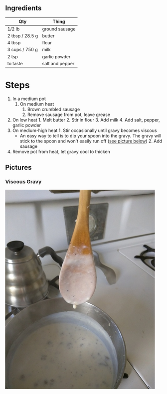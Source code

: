 ## Ingredients
| Qty             | Thing |
| --------------- | ----- |
| 1/2 lb          | ground sausage
| 2 tbsp / 28.5 g | butter
| 4 tbsp          | flour
| 3 cups / 750 g  | milk
| 2 tsp           | garlic powder
| to taste        | salt and pepper 

# Steps
1. In a medium pot
	1. On medium heat
	    1. Brown crumbled sausage
	    2. Remove sausage from pot, leave grease
  1. On low heat
    1. Melt butter
    2. Stir in flour
    3. Add milk
    4. Add salt, pepper, garlic powder
  2. On medium-high heat
    1. Stir occasionally until gravy becomes viscous
      * An easy way to tell is to dip your spoon into the gravy. The gravy will stick to the spoon and won't easily run off ([see picture below](#viscous-gravy))
    2. Add sausage
  3. Remove pot from heat, let gravy cool to thicken

## Pictures
### Viscous Gravy
![](img/gravy_spoon.jpg)